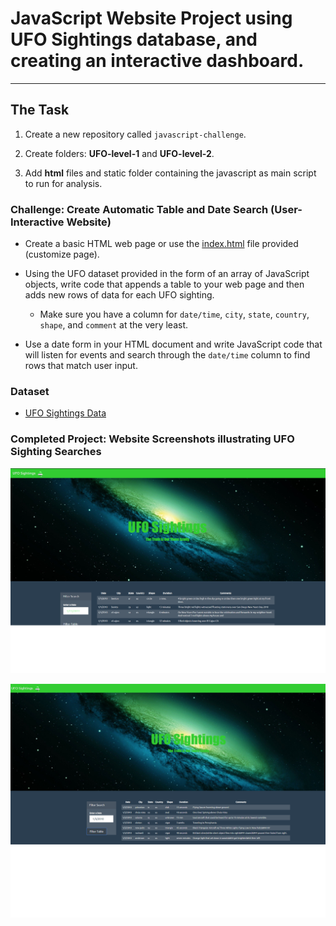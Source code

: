 # JavaScript Website Project using UFO Sightings database, and creating an interactive dashboard. 
------

## The Task

1. Create a new repository  called `javascript-challenge`.  

2. Create folders: **UFO-level-1** and **UFO-level-2**.

3. Add **html** files and static folder containing the javascript as main script to run for analysis.

### Challenge: Create Automatic Table and Date Search (User-Interactive Website)

* Create a basic HTML web page or use the [index.html](StarterCode/index.html) file provided (customize page).

* Using the UFO dataset provided in the form of an array of JavaScript objects, write code that appends a table to your web page and then adds new rows of data for each UFO sighting.

  * Make sure you have a column for `date/time`, `city`, `state`, `country`, `shape`, and `comment` at the very least.

* Use a date form in your HTML document and write JavaScript code that will listen for events and search through the `date/time` column to find rows that match user input.
 
### Dataset

* [UFO Sightings Data](StarterCode/static/js/data.js)

 ### Completed Project: Website Screenshots illustrating UFO Sighting Searches

 ![website](Images/website_page.png)


![search](Images/filtered_search.png) 

